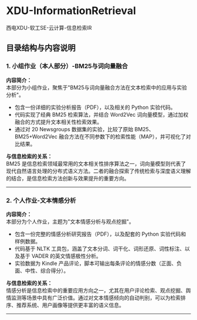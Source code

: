 # XDU-InformationRetrieval
西电XDU-软工SE-云计算-信息检索IR

## 目录结构与内容说明

### 1. 小组作业（本人部分）-BM25与词向量融合

**内容简介：**  
本部分为小组作业，聚焦于"BM25与词向量融合方法在文本检索中的应用与实验分析"。  
- 包含一份详细的实验分析报告（PDF），以及相关的 Python 实验代码。
- 代码实现了经典 BM25 检索算法，并结合 Word2Vec 词向量模型，通过加权融合的方式提升文本相关性检索效果。
- 通过对 20 Newsgroups 数据集的实验，比较了原始 BM25、BM25+Word2Vec 融合方法在不同参数下的检索性能（MAP），并可视化了对比结果。

**与信息检索的关系：**  
BM25 是信息检索领域最常用的文本相关性排序算法之一，词向量模型则代表了现代自然语言处理的分布式语义方法。二者的融合探索了传统检索与深度语义理解的结合，是信息检索方法创新与效果提升的重要方向。

---

### 2. 个人作业-文本情感分析

**内容简介：**  
本部分为个人作业，主题为"文本情感分析与观点挖掘"。  
- 包含一份完整的情感分析研究报告（PDF），以及配套的 Python 实验代码和样例数据。
- 代码基于 NLTK 工具包，涵盖了文本分词、词干化、词形还原、词性标注、以及基于 VADER 的英文情感极性分析。
- 实验数据为 Kindle 产品评论，脚本可输出每条评论的情感分数（正面、负面、中性、综合得分）。

**与信息检索的关系：**  
情感分析是信息检索中的重要应用方向之一，尤其在用户评论检索、观点挖掘、舆情监测等场景中具有广泛价值。通过对文本情感倾向的自动判别，可以为检索排序、推荐系统、用户画像等提供更丰富的语义信息。

---



